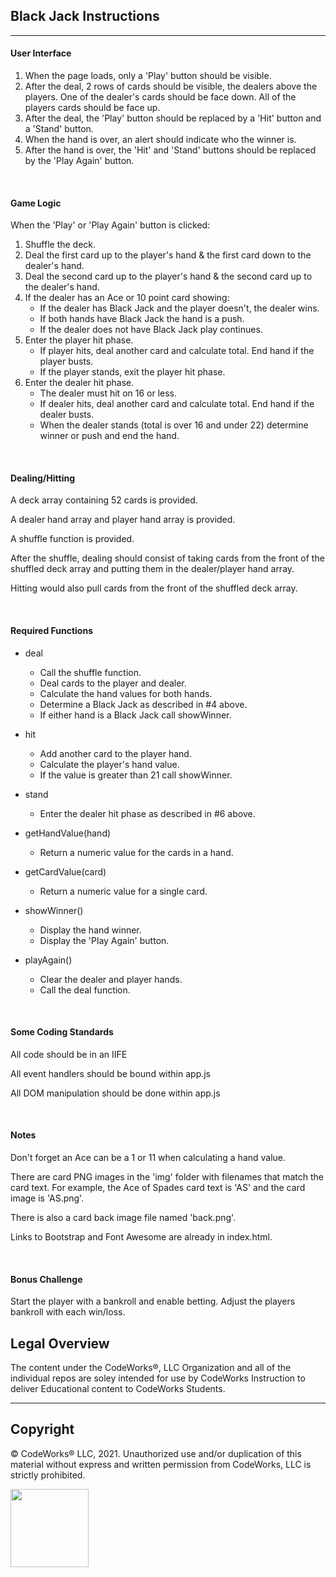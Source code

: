 ## Black Jack Instructions

---

#### User Interface

1. When the page loads, only a 'Play' button should be visible.
2. After the deal, 2 rows of cards should be visible, the dealers above the players. One of the dealer's cards should be face down. All of the players cards should be face up.
3. After the deal, the 'Play' button should be replaced by a 'Hit' button and a 'Stand' button.
4. When the hand is over, an alert should indicate who the winner is.
5. After the hand is over, the 'Hit' and 'Stand' buttons should be replaced by the 'Play Again' button.

<br>

#### Game Logic

When the 'Play' or 'Play Again' button is clicked:

1. Shuffle the deck.
2. Deal the first card up to the player's hand & the first card down to the dealer's hand.
3. Deal the second card up to the player's hand & the second card up to the dealer's hand.
4. If the dealer has an Ace or 10 point card showing:
	* If the dealer has Black Jack and the player doesn't, the dealer wins.
	* If both hands have Black Jack the hand is a push.
	* If the dealer does not have Black Jack play continues.
5. Enter the player hit phase.
	* If player hits, deal another card and calculate total. End hand if the player busts.
	* If the player stands, exit the player hit phase.
6. Enter the dealer hit phase.
	* The dealer must hit on 16 or less.
	* If dealer hits, deal another card and calculate total. End hand if the dealer busts.
	* When the dealer stands (total is over 16 and under 22) determine winner or push and end the hand.

<br>

#### Dealing/Hitting

A deck array containing 52 cards is provided.

A dealer hand array and player hand array is provided.

A shuffle function is provided. 

After the shuffle, dealing should consist of taking cards from the front of the shuffled deck array and putting them in the dealer/player hand array.

Hitting would also pull cards from the front of the shuffled deck array.

<br>

#### Required Functions

* deal
	* Call the shuffle function.
	* Deal cards to the player and dealer.
	* Calculate the hand values for both hands.
	* Determine a Black Jack as described in #4 above.
	* If either hand is a Black Jack call showWinner.

* hit
	* Add another card to the player hand.
	* Calculate the player's hand value.
	* If the value is greater than 21 call showWinner.

* stand
	* Enter the dealer hit phase as described in #6 above.

* getHandValue(hand)
	* Return a numeric value for the cards in a hand.

* getCardValue(card)
	* Return a numeric value for a single card.

* showWinner()
	* Display the hand winner.
	* Display the 'Play Again' button.

* playAgain()
	* Clear the dealer and player hands.
	* Call the deal function.

<br>

#### Some Coding Standards

All code should be in an IIFE

All event handlers should be bound within app.js

All DOM manipulation should be done within app.js

<br>

#### Notes

Don't forget an Ace can be a 1 or 11 when calculating a hand value.

There are card PNG images in the 'img' folder with filenames that match the card text. For example, the Ace of Spades card text is 'AS' and the card image is 'AS.png'.

There is also a card back image file named 'back.png'.

Links to Bootstrap and Font Awesome are already in index.html.

<br>

#### Bonus Challenge

Start the player with a bankroll and enable betting. Adjust the players bankroll with each win/loss.


## Legal Overview

The content under the CodeWorks®, LLC Organization and all of the individual repos are soley intended for use by CodeWorks Instruction to deliver Educational content to CodeWorks Students.

---

## Copyright

© CodeWorks® LLC, 2021. Unauthorized use and/or duplication of this material without express and written permission from CodeWorks, LLC is strictly prohibited.


<img src="https://bcw.blob.core.windows.net/public/img/7815839041305055" width="125">
